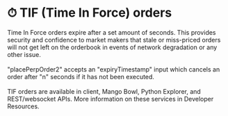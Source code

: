 # ⏱ TIF (Time In Force) orders

Time In Force orders expire after a set amount of seconds. This provides security and confidence to market makers that stale or miss-priced orders will not get left on the orderbook in events of network degradation or any other issue.\
\
"placePerpOrder2" accepts an "expiryTimestamp" input which cancels an order after "n" seconds if it has not been executed.\
\
TIF orders are available in client, Mango Bowl, Python Explorer, and REST/websocket APIs. More information on these services in Developer Resources.
